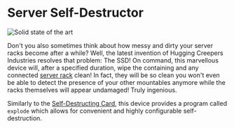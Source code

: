 # Server Self-Destructor

![Solid state of the art](item:computronics:computronics.ocParts@8)

Don't you also sometimes think about how messy and dirty your server racks become after a while? Well, the latest invention of Hugging Creepers Industries resolves that problem: The SSD! On command, this marvellous device will, after a specified duration, wipe the containing and any connected [server rack](/%LANGUAGE%/block/rack.md) clean! In fact, they will be so clean you won't even be able to detect the presence of your other mountables anymore while the racks themselves will appear undamaged! Truly ingenious.

Similarly to the [Self-Destructing Card](self_destructing_card.md), this device provides a program called `explode` which allows for convenient and highly configurable self-destruction. 

